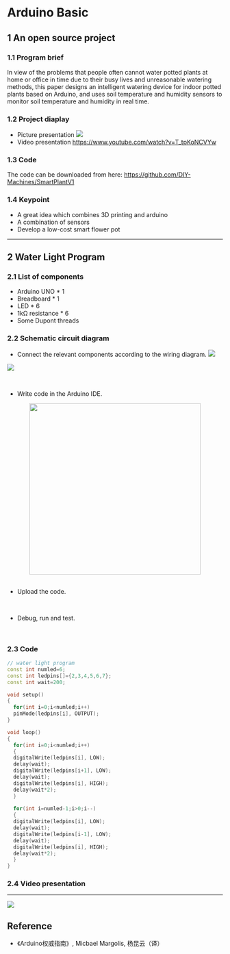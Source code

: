 # Arduino Basic

## 1 An open source project

### 1.1 Program brief
In view of the problems that people often cannot water potted plants at home or office in time due to their busy lives and unreasonable watering methods, this paper designs an intelligent watering device for indoor potted plants based on Arduino, and uses soil temperature and humidity sensors to monitor soil temperature and humidity in real time.

### 1.2 Project diaplay
- Picture presentation
![](https://cdn.jsdelivr.net/gh/erkoww/YSD_img/img/%E5%B1%8F%E5%B9%95%E6%88%AA%E5%9B%BE%202023-10-20%20171955.png)
- Video presentation
https://www.youtube.com/watch?v=T_tpKoNCVYw

### 1.3 Code
The code can be downloaded from here: https://github.com/DIY-Machines/SmartPlantV1

### 1.4 Keypoint
- A great idea which combines 3D printing and arduino
- A combination of sensors
- Develop a low-cost smart flower pot

***

## 2 Water Light Program

### 2.1 List of components
- Arduino UNO * 1
- Breadboard * 1
- LED * 6
- 1kΩ resistance * 6
- Some Dupont threads 

### 2.2 Schematic circuit diagram
- Connect the relevant components according to the wiring diagram.
![](https://cdn.jsdelivr.net/gh/erkoww/YSD_img/img/%E6%B5%81%E6%B0%B4%E7%81%AF.png)

![](https://cdn.jsdelivr.net/gh/erkoww/YSD_img/img/%E5%B1%8F%E5%B9%95%E6%88%AA%E5%9B%BE%202023-10-25%20190600.png)

<br>

- Write code in the Arduino IDE.
<div align="center">
  <img src="https://cdn.jsdelivr.net/gh/erkoww/YSD_img/img/arduino%E6%88%AA%E5%9B%BE.png" width=400/>
</div>
<br>

- Upload the code.
<br>

- Debug, run and test.
<br>

### 2.3 Code
```C++
// water light program
const int numled=6;
const int ledpins[]={2,3,4,5,6,7};
const int wait=200;

void setup()
{ 
  for(int i=0;i<numled;i++)
  pinMode(ledpins[i], OUTPUT);
}

void loop()
{
  for(int i=0;i<numled;i++)
  {
  digitalWrite(ledpins[i], LOW);
  delay(wait); 
  digitalWrite(ledpins[i+1], LOW);
  delay(wait); 
  digitalWrite(ledpins[i], HIGH); 
  delay(wait*2);
  }
  
  for(int i=numled-1;i>0;i--)
  {
  digitalWrite(ledpins[i], LOW);
  delay(wait); 
  digitalWrite(ledpins[i-1], LOW);
  delay(wait); 
  digitalWrite(ledpins[i], HIGH); 
  delay(wait*2);
  }
}
```
### 2.4 Video presentation
***
![](https://cdn.jsdelivr.net/gh/erkoww/YSD_img/img/YSD%20-small-original.gif)
## Reference
- 《Arduino权威指南》, Micbael Margolis, 杨昆云（译）
